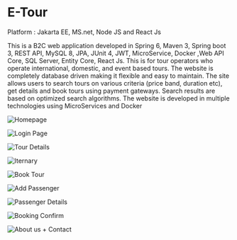 # E-Tour


Platform : Jakarta EE, MS.net, Node JS and React Js	

This is a B2C web application developed  in Spring 6, Maven 3, Spring boot 3, REST API, MySQL 8, JPA, JUnit 4, JWT, MicroService, Docker ,Web API Core, SQL Server, Entity Core, React Js. 
This is for tour operators who operate international, domestic, and event based tours. The website is completely database driven making it flexible and easy to maintain. 
The site allows users to search tours on various criteria (price band, duration etc), get details and book tours using payment gateways. Search results are based on optimized search algorithms. The website is developed in multiple technologies using MicroServices and Docker

![Homepage](https://github.com/Sarang1125/E-Tour/assets/37957979/f0d97632-d4f3-45da-9048-b46ae2622a50)

![Login Page](https://github.com/Sarang1125/E-Tour/assets/37957979/223040fd-755c-4891-82f0-acb0592b335d)

![Tour Details](https://github.com/Sarang1125/E-Tour/assets/37957979/00f23036-5835-4790-a965-7b1a3cf1c779)

![Iternary](https://github.com/Sarang1125/E-Tour/assets/37957979/5afb1146-6cc0-485e-9225-e0480600350f)

![Book Tour](https://github.com/Sarang1125/E-Tour/assets/37957979/eebca835-96ea-4698-8ecb-acbd05482413)

![Add Passenger](https://github.com/Sarang1125/E-Tour/assets/37957979/cd166d3b-1342-4632-9cdc-4a3e67e2bae3)

![Passenger Details](https://github.com/Sarang1125/E-Tour/assets/37957979/6d3f6aaf-42a2-4b2e-b352-9c82368de539)

![Booking Confirm](https://github.com/Sarang1125/E-Tour/assets/37957979/97d7fe70-2fbf-4e68-b3b1-b509882f7d80)

![About us + Contact](https://github.com/Sarang1125/E-Tour/assets/37957979/6a086669-37f8-4e66-b853-5ed29353f2fa)
